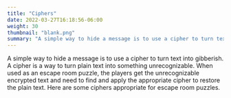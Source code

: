 ```yaml
---
title: "Ciphers"
date: 2022-03-27T16:18:56-06:00
weight: 30
thumbnail: "blank.png"
summary: "A simple way to hide a message is to use a cipher to turn text into gibberish."
---
```


A simple way to hide a message is to use a cipher to turn text into
gibberish. A cipher is a way to turn plain text into something
unrecognizable. When used as an escape room puzzle, the players get the
unrecognizable encrypted text and need to find and apply the appropriate
cipher to restore the plain text. Here are some ciphers appropriate for
escape room puzzles.
